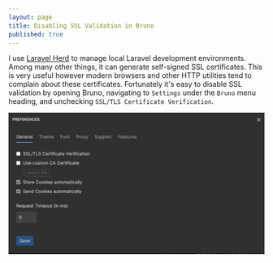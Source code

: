 ```yaml
---
layout: page
title: Disabling SSL Validation in Bruno
published: true
---
```


I use <a href="https://herd.laravel.com/">Laravel Herd</a> to manage local Laravel development environments. Among many other things, it can generate self-signed SSL certificates. This is very useful however modern browsers and other HTTP utilities tend to complain about these certificates. Fortunately it's easy to disable SSL validation by opening Bruno, navigating to `Settings` under the `Bruno` menu heading, and unchecking `SSL/TLS Certificate Verification`.

![Disabling SSL Validation in Bruno](/assets/img/bruno-ssl.png)
